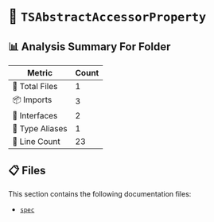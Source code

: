 # 📁 `TSAbstractAccessorProperty`

## 📊 Analysis Summary For Folder

| Metric | Count |
|--------|-------|
| 📁 Total Files | 1 |
| 📦 Imports | 3 |
| 📐 Interfaces | 2 |
| 📑 Type Aliases | 1 |
| 🔢 Line Count | 23 |


## 📋 Files

This section contains the following documentation files:

- [`spec`](./spec.md)